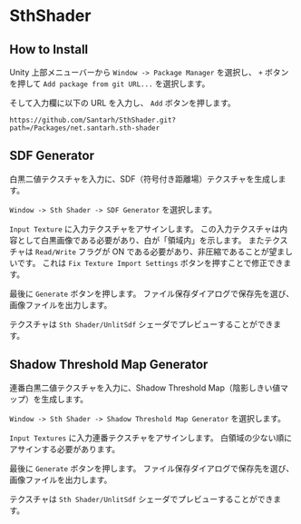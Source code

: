 # SthShader

## How to Install
Unity 上部メニューバーから `Window -> Package Manager` を選択し、 `+` ボタンを押して `Add package from git URL...` を選択します。

そして入力欄に以下の URL を入力し、 `Add` ボタンを押します。

```
https://github.com/Santarh/SthShader.git?path=/Packages/net.santarh.sth-shader
```

## SDF Generator
白黒二値テクスチャを入力に、SDF（符号付き距離場）テクスチャを生成します。

`Window -> Sth Shader -> SDF Generator` を選択します。

`Input Texture` に入力テクスチャをアサインします。
この入力テクスチャは内容として白黒画像である必要があり、白が「領域内」を示します。
またテクスチャは `Read/Write` フラグが ON である必要があり、非圧縮であることが望ましいです。
これは `Fix Texture Import Settings` ボタンを押すことで修正できます。

最後に `Generate` ボタンを押します。
ファイル保存ダイアログで保存先を選び、画像ファイルを出力します。

テクスチャは `Sth Shader/UnlitSdf` シェーダでプレビューすることができます。

## Shadow Threshold Map Generator
連番白黒二値テクスチャを入力に、Shadow Threshold Map（陰影しきい値マップ）を生成します。

`Window -> Sth Shader -> Shadow Threshold Map Generator` を選択します。

`Input Textures` に入力連番テクスチャをアサインします。
白領域の少ない順にアサインする必要があります。


最後に `Generate` ボタンを押します。
ファイル保存ダイアログで保存先を選び、画像ファイルを出力します。

テクスチャは `Sth Shader/UnlitSdf` シェーダでプレビューすることができます。